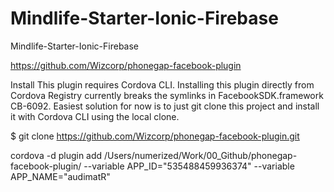 # Mindlife-Starter-Ionic-Firebase
Mindlife-Starter-Ionic-Firebase

https://github.com/Wizcorp/phonegap-facebook-plugin

Install
This plugin requires Cordova CLI.
Installing this plugin directly from Cordova Registry currently breaks the symlinks in FacebookSDK.framework CB-6092. Easiest solution for now is to just git clone this project and install it with Cordova CLI using the local clone.

$ git clone https://github.com/Wizcorp/phonegap-facebook-plugin.git

cordova -d plugin add /Users/numerized/Work/00_Github/phonegap-facebook-plugin/ --variable APP_ID="535488459936374" --variable APP_NAME="audimatR"
